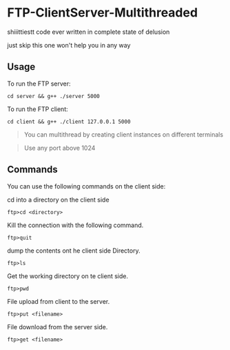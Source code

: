 # FTP-ClientServer-Multithreaded

shiiittiestt code ever written in complete state of delusion

just skip this one won't help you in any way

## Usage

To run the FTP server:

```
cd server && g++ ./server 5000

```

To run the FTP client:

```
cd client && g++ ./client 127.0.0.1 5000

```

> You can multithread by creating client instances on different terminals

> Use any port above 1024

## Commands

You can use the following commands on the client side:

cd into a directory on the client side

```
ftp>cd <directory>
```

Kill the connection with the following command.

```
ftp>quit
```

dump the contents ont he client side Directory.

```
ftp>ls
```

Get the working directory on te client side.

```
ftp>pwd
```

File upload from client to the server.

```
ftp>put <filename>
```

File download from the server side.

```
ftp>get <filename>
```
